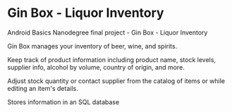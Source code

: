 # Gin Box - Liquor Inventory
Android Basics Nanodegree final project - Gin Box - Liquor Inventory

Gin Box manages your inventory of beer, wine, and spirits.

Keep track of product information including product name, stock levels, supplier info, alcohol by volume, country of origin, and more.

Adjust stock quantity or contact supplier from the catalog of items or while editing an item's details.

Stores information in an SQL database

